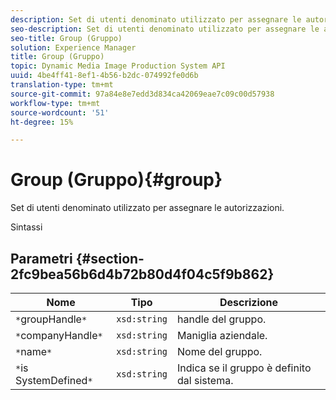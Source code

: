 ```yaml
---
description: Set di utenti denominato utilizzato per assegnare le autorizzazioni.
seo-description: Set di utenti denominato utilizzato per assegnare le autorizzazioni.
seo-title: Group (Gruppo)
solution: Experience Manager
title: Group (Gruppo)
topic: Dynamic Media Image Production System API
uuid: 4be4ff41-8ef1-4b56-b2dc-074992fe0d6b
translation-type: tm+mt
source-git-commit: 97a84e8e7edd3d834ca42069eae7c09c00d57938
workflow-type: tm+mt
source-wordcount: '51'
ht-degree: 15%

---
```



# Group (Gruppo){#group}

Set di utenti denominato utilizzato per assegnare le autorizzazioni.

Sintassi

## Parametri {#section-2fc9bea56b6d4b72b80d4f04c5f9b862}

| Nome | Tipo | Descrizione |
|---|---|---|
| `*`groupHandle`*` | `xsd:string` | handle del gruppo. |
| `*`companyHandle`*` | `xsd:string` | Maniglia aziendale. |
| `*`name`*` | `xsd:string` | Nome del gruppo. |
| `*`is SystemDefined`*` | `xsd:string` | Indica se il gruppo è definito dal sistema. |

